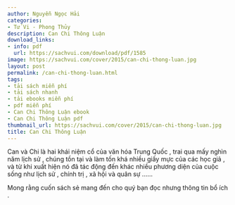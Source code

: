 ```yaml
---
author: Nguyễn Ngọc Hải
categories:
- Tử Vi - Phong Thủy
description: Can Chi Thông Luận
download_links:
- info: pdf
  url: https://sachvui.com/download/pdf/1585
image: https://sachvui.com/cover/2015/can-chi-thong-luan.jpg
layout: post
permalink: /can-chi-thong-luan.html
tags:
- tải sách miễn phí
- tải sách nhanh
- tải ebooks miễn phí
- pdf miễn phí
- Can Chi Thông Luận ebook
- Can Chi Thông Luận pdf
thumbnail_url: https://sachvui.com/cover/2015/can-chi-thong-luan.jpg
title: Can Chi Thông Luận
---
```


 <div class="item-desc text-justify"> <p>Can và Chi là hai khái niệm cổ của văn hóa Trung Quốc , trai qua mấy nghìn năm lịch sử , chúng tồn tại và làm tốn khá nhiều giấy mực của các học giả , và từ khi xuất hiện nó đã tác động đến khác nhiều phương diện của cuộc sống như lịch sử , chính trị , xã hội và quân sự ......</p><p>Mong rằng cuốn sách sẻ mang đến cho quý bạn đọc nhưng thông tin bổ ích .</p> </div>